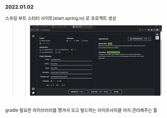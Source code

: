 ### 2022.01.02 
스프링 부트 스타터 사이트(start.spring.io) 로 프로젝트 생성<br>
>>![ex_screenshot](./img/start_spring_io.png) 
<br>
gradle 필요한 라이브러리를 떙겨서 오고 빌드하는 라이프사이클 까지 관리해주는 툴
